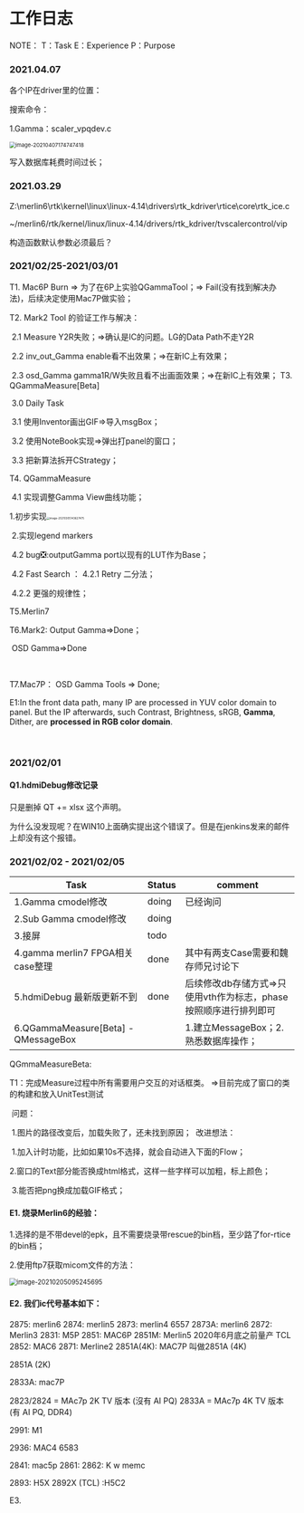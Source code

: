# 工作日志

NOTE：
T：Task  E：Experience P：Purpose

### 2021.04.07

各个IP在driver里的位置：

搜索命令：

1.Gamma：scaler_vpqdev.c



<img src="F:%5C5GitProgram%5C1Notes%5Cpics%5Cimage-20210407174747418.png" alt="image-20210407174747418" style="zoom:67%;" />

写入数据库耗费时间过长；

### 2021.03.29

Z:\merlin6\rtk\kernel\linux\linux-4.14\drivers\rtk_kdriver\rtice\core\rtk_ice.c

~/merlin6/rtk/kernel/linux/linux-4.14/drivers/rtk_kdriver/tvscalercontrol/vip

构造函数默认参数必须最后？



### 2021/02/25-2021/03/01

T1. Mac6P Burn => 为了在6P上实验QGammaTool；=> Fail(没有找到解决办法)，后续决定使用Mac7P做实验；

T2. Mark2 Tool 的验证工作与解决：

​      2.1 Measure Y2R失败；=>确认是IC的问题。LG的Data Path不走Y2R

​      2.2 inv_out_Gamma enable看不出效果；=>在新IC上有效果；

​      2.3 osd_Gamma gamma1R/W失败且看不出画面效果；=>在新IC上有效果；
T3. QGammaMeasure[Beta] 

​     3.0 Daily Task

​     3.1 使用Inventor画出GIF=>导入msgBox；

​     3.2 使用NoteBook实现=>弹出打panel的窗口；

​     3.3 把新算法拆开CStrategy；

T4. QGammaMeasure

​     4.1 实现调整Gamma View曲线功能；

​    		1.初步实现<img src="F:%5C5GitProgram%5C1Notes%5Cpics%5Cimage-20210305143627475.png" alt="image-20210305143627475" style="zoom:33%;" />

​			2.实现legend markers



​     4.2 bug:negative_squared_cross_mark::outputGamma port以现有的LUT作为Base；

​     4.2 Fast Search ： 4.2.1 Retry 二分法；

​                                     4.2.2 更强的规律性；

T5.Merlin7

T6.Mark2:    Output Gamma=>Done；

​     				 OSD Gamma=>Done

​    

T7.Mac7P： OSD Gamma Tools => Done;​​

E1:In the front data path, many IP are processed in YUV color domain to panel. But the IP afterwards, such Contrast, Brightness, sRGB, **Gamma**, Dither, are **processed in RGB color domain**. 

​     

### 2021/02/01

#### Q1.hdmiDebug修改记录

只是删掉 QT       += xlsx 这个声明。

为什么没发现呢？在WIN10上面确实提出这个错误了。但是在jenkins发来的邮件上却没有这个报错。

### 2021/02/02 - 2021/02/05

| Task                                 | Status | comment                                                      |
| ------------------------------------ | ------ | ------------------------------------------------------------ |
| 1.Gamma cmodel修改                   | doing  | 已经询问                                                     |
| 2.Sub Gamma cmodel修改               | doing  |                                                              |
| 3.接屏                               | todo   |                                                              |
| 4.gamma merlin7 FPGA相关case整理     | done   | 其中有两支Case需要和魏存师兄讨论下                           |
| 5.hdmiDebug 最新版更新不到           | done   | 后续修改db存储方式=>只使用vth作为标志，phase按照顺序进行排列即可 |
| 6.QGammaMeasure[Beta]  - QMessageBox |        | 1.建立MessageBox；2.熟悉数据库操作；                         |

QGmmaMeasureBeta:

T1：完成Measure过程中所有需要用户交互的对话框类。
       =>目前完成了窗口的类的构建和放入UnitTest测试

​      问题：

​                  1.图片的路径改变后，加载失败了，还未找到原因；
​      改进想法：

​                    1.加入计时功能，比如如果10s不选择，就会自动进入下面的Flow；

​                    2.窗口的Text部分能否换成html格式，这样一些字样可以加粗，标上颜色；

​                    3.能否把png换成加载GIF格式；

#### E1. 烧录Merlin6的经验：

1.选择的是不带devel的epk，且不需要烧录带rescue的bin档，至少路了for-rtice的bin档；

2.使用ftp7获取micom文件的方法：

<img src="F:%5C5GitProgram%5C1Notes%5Cpics%5Cimage-20210205095245695.png" alt="image-20210205095245695" style="zoom:80%;" />



#### E2. 我们ic代号基本如下：

2875: merlin6
 2874: merlin5
 2873: merlin4 6557
 2873A: merlin6
 2872: Merlin3
 2831: M5P
 2851: MAC6P
 2851M: Merlin5 2020年6月底之前量产 TCL
 2852: MAC6
 2871: Merline2
 2851A(4K): MAC7P 叫做2851A (4K)

2851A (2K)

2833A: mac7P

2823/2824 = MAc7p 2K TV 版本 (沒有 AI PQ)
 2833A = MAc7p 4K TV 版本 (有 AI PQ, DDR4)

2991: M1

2936: MAC4 6583

2841: mac5p
 2861:
 2862: K w memc

2893: H5X
 2892X (TCL) :H5C2

E3.